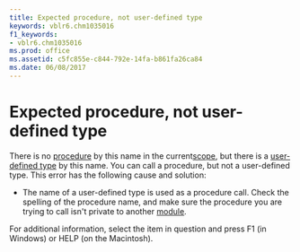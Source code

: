 ```yaml
---
title: Expected procedure, not user-defined type
keywords: vblr6.chm1035016
f1_keywords:
- vblr6.chm1035016
ms.prod: office
ms.assetid: c5fc855e-c844-792e-14fa-b861fa26ca84
ms.date: 06/08/2017
---
```



# Expected procedure, not user-defined type

There is no [procedure](../../Glossary/vbe-glossary.md#procedure) by this name in the current[scope](../../Glossary/vbe-glossary.md#scope), but there is a [user-defined type](../../Glossary/vbe-glossary.md#user-defined-type) by this name. You can call a procedure, but not a user-defined type. This error has the following cause and solution:



- The name of a user-defined type is used as a procedure call. Check the spelling of the procedure name, and make sure the procedure you are trying to call isn't private to another [module](../../Glossary/vbe-glossary.md#module).
    

For additional information, select the item in question and press F1 (in Windows) or HELP (on the Macintosh).

